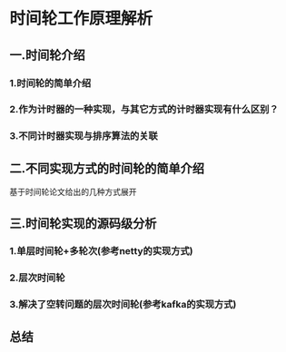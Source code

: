 # 时间轮工作原理解析

## 一.时间轮介绍
### 1.时间轮的简单介绍
### 2.作为计时器的一种实现，与其它方式的计时器实现有什么区别？
### 3.不同计时器实现与排序算法的关联

## 二.不同实现方式的时间轮的简单介绍
基于时间轮论文给出的几种方式展开

## 三.时间轮实现的源码级分析
### 1.单层时间轮+多轮次(参考netty的实现方式)
### 2.层次时间轮
### 3.解决了空转问题的层次时间轮(参考kafka的实现方式)

## 总结